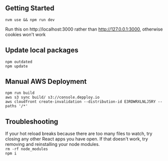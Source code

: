 ## Getting Started

`nvm use && npm run dev`

Run this on http://localhost:3000 rather than http://127.0.0.1:3000, otherwise cookies won't work

## Update local packages

`npm outdated`  
`npm update`

## Manual AWS Deployment

`npm run build`  
`aws s3 sync build/ s3://console.depploy.io`  
`aws cloudfront create-invalidation --distribution-id E3RDWRXLNLJ5RY --paths '/*'`

## Troubleshooting

If your hot reload breaks because there are too many files to watch,
try closing any other React apps you have open. If that doesn't work,
try removing and reinstalling your node modules.  
`rm -rf node_modules`  
`npm i`
